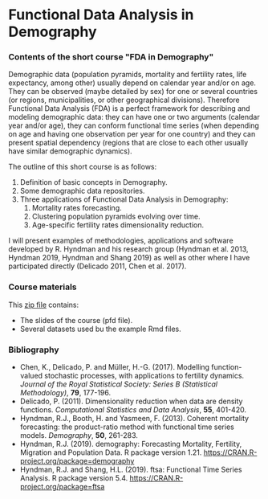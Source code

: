 # Functional Data Analysis in Demography
### Contents of the short course "FDA in Demography"

Demographic data (population pyramids, mortality and fertility rates, life expectancy, among other) usually depend on calendar year and/or on age. They can be observed (maybe detailed by sex) for one or several countries (or regions, municipalities, or other geographical divisions). Therefore Functional Data Analysis (FDA) is a perfect framework for describing and modeling demographic data: they can have one or two arguments (calendar year and/or age), they can conform functional time series (when depending on age and having one observation per year for one country) and they can present spatial dependency (regions that are close to each other usually have similar demographic dynamics). 

The outline of this short course is as follows:
1. Definition of basic concepts in Demography.
2. Some demographic data repositories.
3. Three applications of Functional Data Analysis in Demography:
    1. Mortality rates forecasting.
    2. Clustering population pyramids evolving over time.
    3. Age-specific fertility rates dimensionality reduction.

I will present examples of methodologies, applications and software developed by R. Hyndman and his research group (Hyndman et al. 2013, Hyndman 2019, Hyndman and Shang 2019)
as well as other where I have participated directly (Delicado 2011, Chen et al. 2017).

### Course materials
This [zip file](https://www.dropbox.com/scl/fi/l8p2aeb6cc1q76yc54vjl/FDA_in_Demography.zip?rlkey=k62d7sgkjznl9l5t915vsbflx&dl=0) contains:
- The slides of the course (pfd file).
- Several datasets used bu the example Rmd files.

### Bibliography
- Chen, K., Delicado, P. and Müller, H.-G. (2017). Modelling function-valued stochastic processes, with applications to fertility dynamics. *Journal of the Royal Statistical Society: Series B (Statistical Methodology)*, **79**, 177-196.
- Delicado, P. (2011). Dimensionality reduction when data are density functions. *Computational Statistics and Data Analysis*, **55**, 401-420.
- Hyndman, R.J., Booth, H. and Yasmeen, F. (2013). Coherent mortality forecasting: the product-ratio method with functional time series models. *Demography*, **50**, 261-283.
- Hyndman, R.J. (2019). demography: Forecasting Mortality, Fertility, Migration and Population Data. R package version 1.21. https://CRAN.R-project.org/package=demography
- Hyndman, R.J. and Shang, H.L. (2019). ftsa: Functional Time Series Analysis. R package version 5.4. https://CRAN.R-project.org/package=ftsa
